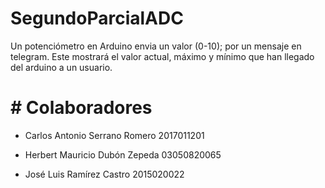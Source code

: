# SegundoParcialADC

Un potenciómetro en Arduino envia un valor (0-10); por un mensaje en telegram. Este mostrará el valor actual, máximo y mínimo que han llegado del arduino a un usuario.

# # Colaboradores

* Carlos Antonio Serrano Romero 2017011201

* Herbert Mauricio Dubón Zepeda 03050820065

* José Luis Ramírez Castro 2015020022